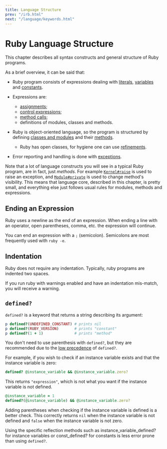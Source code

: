 ```yaml
---
title: Language Structure
prev: "/irb.html"
next: "/language/keywords.html"
---
```


# Ruby Language Structure

This chapter describes all syntax constructs and general structure of
Ruby programs.

As a brief overview, it can be said that:

* Ruby program consists of expressions dealing with
  [literals](language/literals.md), [variables](language/variables.md)
  and [constants](language/variables.md#constants).
* Expressions are:
  * [assignments](language/assignments.md);
  * [control expressions](language/control-expressions.md);
  * [method calls](language/methods-call.md);
  * definitions of modules, classes and methods.

* Ruby is object-oriented language, so the program is structured by
  defining [classes and modules](language/modules-classes.md) and their
  [methods](language/methods-def.md).
  * Ruby has open classes, for hygiene one can use
    [refinements](language/refinements.md).

* Error reporting and handling is done with
  [exceptions](language/exceptions.md).

Note that a lot of language constructs you will see in a typical Ruby
program, are in fact, just *methods*. For example [`Kernel#raise`]() is
used to raise an exception, and [`Module#private`]() is used to change
method's visibility. This means that language core, described in this
chapter, is pretty small, and everything else just follows usual rules
for modules, methods and expressions.



## Ending an Expression

Ruby uses a newline as the end of an expression. When ending a line with
an operator, open parentheses, comma, etc. the expression will continue.

You can end an expression with a `;` (semicolon). Semicolons are most
frequently used with `ruby -e`.



## Indentation

Ruby does not require any indentation. Typically, ruby programs are
indented two spaces.

If you run ruby with warnings enabled and have an indentation mis-match,
you will receive a warning.



## `defined?`

`defined?` is a keyword that returns a string describing its argument:


```ruby
p defined?(UNDEFINED_CONSTANT) # prints nil
p defined?(RUBY_VERSION)       # prints "constant"
p defined?(1 + 1)              # prints "method"
```

You don't need to use parenthesis with `defined?`, but they are
recommended due to the [low precedence](/language/precedence.md) of
`defined?`.

For example, if you wish to check if an instance variable exists and
that the instance variable is zero:


```ruby
defined? @instance_variable && @instance_variable.zero?
```

This returns `"expression"`, which is not what you want if the instance
variable is not defined.


```ruby
@instance_variable = 1
defined?(@instance_variable) && @instance_variable.zero?
```

Adding parentheses when checking if the instance variable is defined is
a better check. This correctly returns `nil` when the instance variable
is not defined and `false` when the instance variable is not zero.

Using the specific reflection methods such as
instance\_variable\_defined? for instance variables or const\_defined?
for constants is less error prone than using `defined?`.

